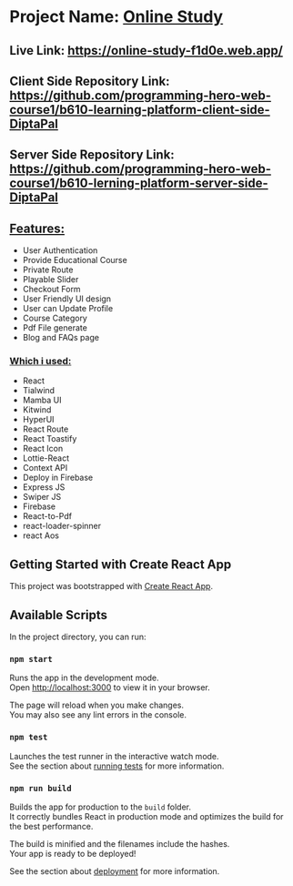 # Project Name: [Online Study](https://online-study-f1d0e.web.app/)

## Live Link: https://online-study-f1d0e.web.app/

## Client Side Repository Link: https://github.com/programming-hero-web-course1/b610-learning-platform-client-side-DiptaPal

## Server Side Repository Link: https://github.com/programming-hero-web-course1/b610-lerning-platform-server-side-DiptaPal

## <u>Features:</u>
* User Authentication
* Provide Educational Course
* Private Route
* Playable Slider 
* Checkout Form
* User Friendly UI design
* User can Update Profile
* Course Category
* Pdf File generate
* Blog and FAQs page


### <u>Which i used:</u>
* React
* Tialwind
* Mamba UI
* Kitwind
* HyperUI
* React Route
* React Toastify
* React Icon
* Lottie-React
* Context API
* Deploy in Firebase
* Express JS
* Swiper JS 
* Firebase
* React-to-Pdf
* react-loader-spinner
* react Aos



## Getting Started with Create React App

This project was bootstrapped with [Create React App](https://github.com/facebook/create-react-app).

## Available Scripts

In the project directory, you can run:

### `npm start`

Runs the app in the development mode.\
Open [http://localhost:3000](http://localhost:3000) to view it in your browser.

The page will reload when you make changes.\
You may also see any lint errors in the console.

### `npm test`

Launches the test runner in the interactive watch mode.\
See the section about [running tests](https://facebook.github.io/create-react-app/docs/running-tests) for more information.

### `npm run build`

Builds the app for production to the `build` folder.\
It correctly bundles React in production mode and optimizes the build for the best performance.

The build is minified and the filenames include the hashes.\
Your app is ready to be deployed!

See the section about [deployment](https://facebook.github.io/create-react-app/docs/deployment) for more information.

